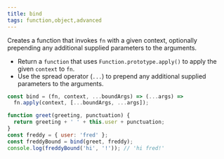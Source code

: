 ```yaml
---
title: bind
tags: function,object,advanced
---
```


Creates a function that invokes `fn` with a given context, optionally prepending any additional supplied parameters to the arguments.

- Return a `function` that uses `Function.prototype.apply()` to apply the given `context` to `fn`.
- Use the spread operator (`...`) to prepend any additional supplied parameters to the arguments.

```js
const bind = (fn, context, ...boundArgs) => (...args) =>
  fn.apply(context, [...boundArgs, ...args]);
```

```js
function greet(greeting, punctuation) {
  return greeting + ' ' + this.user + punctuation;
}
const freddy = { user: 'fred' };
const freddyBound = bind(greet, freddy);
console.log(freddyBound('hi', '!')); // 'hi fred!'
```
